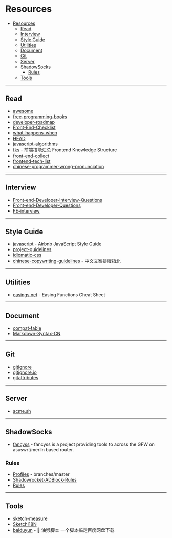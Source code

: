 # Resources

- [Resources](#resources)
  - [Read](#read)
  - [Interview](#interview)
  - [Style Guide](#style-guide)
  - [Utilities](#utilities)
  - [Document](#document)
  - [Git](#git)
  - [Server](#server)
  - [ShadowSocks](#shadowsocks)
    - [Rules](#rules)
  - [Tools](#tools)

---

## Read

- [awesome](https://github.com/sindresorhus/awesome)
- [free-programming-books](https://github.com/EbookFoundation/free-programming-books)
- [developer-roadmap](https://github.com/kamranahmedse/developer-roadmap)
- [Front-End-Checklist](https://github.com/thedaviddias/Front-End-Checklist)
- [what-happens-when](https://github.com/alex/what-happens-when)
- [HEAD](https://github.com/joshbuchea/HEAD)
- [javascript-algorithms](https://github.com/trekhleb/javascript-algorithms)
- [fks](https://github.com/JacksonTian/fks) - 前端技能汇总 Frontend Knowledge Structure
- [front-end-collect](https://github.com/foru17/front-end-collect)
- [frontend-tech-list](https://github.com/alienzhou/frontend-tech-list)
- [chinese-programmer-wrong-pronunciation](https://github.com/shimohq/chinese-programmer-wrong-pronunciation)

---

## Interview

- [Front-end-Developer-Interview-Questions](https://github.com/h5bp/Front-end-Developer-Interview-Questions)
- [Front-end-Developer-Questions](https://github.com/markyun/My-blog/tree/master/Front-end-Developer-Questions)
- [FE-interview](https://github.com/qiu-deqing/FE-interview)

---

## Style Guide

- [javascript](https://github.com/airbnb/javascript) - Airbnb JavaScript Style Guide
- [project-guidelines](https://github.com/elsewhencode/project-guidelines)
- [idiomatic-css](https://github.com/necolas/idiomatic-css)
- [chinese-copywriting-guidelines](https://github.com/sparanoid/chinese-copywriting-guidelines) - 中文文案排版指北

---

## Utilities

- [easings.net](https://github.com/ai/easings.net) - Easing Functions Cheat Sheet

---

## Document

- [compat-table](https://github.com/kangax/compat-table)
- [Markdown-Syntax-CN](https://github.com/riku/Markdown-Syntax-CN)

---

## Git

- [gitignore](https://github.com/github/gitignore)
- [gitignore.io](https://github.com/joeblau/gitignore.io)
- [gitattributes](https://github.com/alexkaratarakis/gitattributes)

---

## Server

- [acme.sh](https://github.com/Neilpang/acme.sh)

---

## ShadowSocks

- [fancyss](https://github.com/hq450/fancyss) - fancyss is a project providing tools to across the GFW on asuswrt/merlin based router.

### Rules

- [Profiles](https://github.com/ConnersHua/Profiles/tree/master) - branches/master
- [Shadowrocket-ADBlock-Rules](https://github.com/h2y/Shadowrocket-ADBlock-Rules)
- [Rules](https://github.com/lhie1/Rules)

---

## Tools

- [sketch-measure](https://github.com/utom/sketch-measure)
- [SketchI18N](https://github.com/cute/SketchI18N)
- [baiduyun](https://github.com/syhyz1990/baiduyun) - 🖖 油猴脚本 一个脚本搞定百度网盘下载
